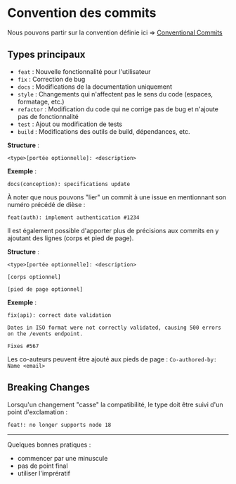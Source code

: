 # Convention des commits

Nous pouvons partir sur la convention définie ici => [Conventional Commits](https://www.conventionalcommits.org/en/v1.0.0/)

## Types principaux

- `feat` : Nouvelle fonctionnalité pour l'utilisateur
- `fix` : Correction de bug
- `docs` : Modifications de la documentation uniquement
- `style` : Changements qui n'affectent pas le sens du code (espaces, formatage, etc.)
- `refactor` : Modification du code qui ne corrige pas de bug et n'ajoute pas de fonctionnalité
- `test` : Ajout ou modification de tests
- `build` : Modifications des outils de build, dépendances, etc.

**Structure** :
```
<type>[portée optionnelle]: <description>
```

**Exemple** :
```
docs(conception): specifications update
```

À noter que nous pouvons "lier" un commit à une issue en mentionnant son numéro précédé de dièse :
```
feat(auth): implement authentication #1234
```

Il est également possible d'apporter plus de précisions aux commits en y ajoutant des lignes (corps et pied de page).

**Structure** :
```
<type>[portée optionnelle]: <description>

[corps optionnel]

[pied de page optionnel]
```

**Exemple** :
```
fix(api): correct date validation

Dates in ISO format were not correctly validated, causing 500 errors on the /events endpoint.

Fixes #567
```

Les co-auteurs peuvent être ajouté aux pieds de page : `Co-authored-by: Name <email>`

## Breaking Changes

Lorsqu'un changement "casse" la compatibilité, le type doit être suivi d'un point d'exclamation :
```
feat!: no longer supports node 18
```

---

Quelques bonnes pratiques :
- commencer par une minuscule
- pas de point final
- utiliser l'imprératif
